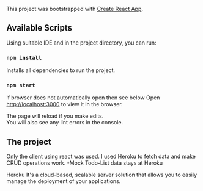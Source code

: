 This project was bootstrapped with [Create React App](https://github.com/facebook/create-react-app).

## Available Scripts

Using suitable IDE and in the project directory, you can run:

### `npm install`

Installs all dependencies to run the project.

### `npm start`

if browser does not automatically open then see below
Open [http://localhost:3000](http://localhost:3000) to view it in the browser.

The page will reload if you make edits.<br>
You will also see any lint errors in the console.

## The project
Only the client using react was used.
I used Heroku to fetch data and make CRUD operations work.
-Mock Todo-List data stays at Heroku

Heroku It's a cloud-based, scalable server solution that allows you
to easily manage the deployment of your applications. 

